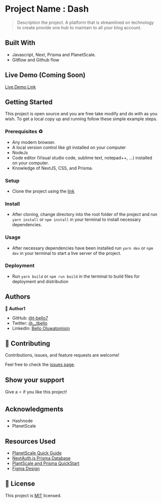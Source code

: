 # Project Name : Dash

> Description the project.
 A platform that is streamlined on technology to create provide one hub to maintain to all your blog account.

## Built With

- Javascript, Next, Prisma and PlanetScale. 
- Gitflow and Github flow

## Live Demo (Coming Soon)

[Live Demo Link](https://dash-two-chi.vercel.app/)


## Getting Started

This project is open source and you are free take modify and do with as you wish. To get a local copy up and running follow these simple example steps.

### Prerequisites ♻️
- Any modern browser.
- A local version control like git installed on your computer
- NodeJs
- Code editor (Visual studio code, sublime text, notepad++, ...) installed on your computer.
- Knowledge of NextJS, CSS, and Prisma.


### Setup
- Clone the project using the [link](https://github.com/t-bello7/dash)

### Install
- After cloning, change directory into the root folder of the project and run `yarn install` or `npm install` in your terminal to install necessary dependencies.

### Usage
- After necessary dependencies have been installed run `yarn dev` or `npm dev` in your terminal to start a live server of the project.

### Deployment
- Run `yarn build` or `npm run build` in the terminal to build files for deployment and distribution

## Authors

👤 **Author1**

- GitHub: [@t-bello7](https://github.com/t-bello7)
- Twitter: [@__tbello](https://twitter.com/__tbello)
- LinkedIn: [Bello Oluwatomisin](https://linkedin.com/in/__tbello)

## 🤝 Contributing

Contributions, issues, and feature requests are welcome!

Feel free to check the [issues page](../../issues/).

## Show your support

Give a ⭐️ if you like this project!

## Acknowledgments
- Hashnode
- PlanetScale

## Resources Used 
- [PlanetScale Quick Guide](https://docs.planetscale.com/docs/tutorials/planetscale-quick-start-guide)
- [NextAuth.js Prisma Database](https://next-auth.js.org/adapters/prisma)
- [PlantScale and Prisma QuickStart](https://docs.planetscale.com/docs/tutorials/prisma-quickstart)
- [Figma Design](https://www.figma.com/file/lcnafPq7dZmwGwbdiAMziJ/Hashnode-Planet-X?node-id=224%3A1596)

## 📝 License
This project is [MIT](./MIT.md) licensed.
